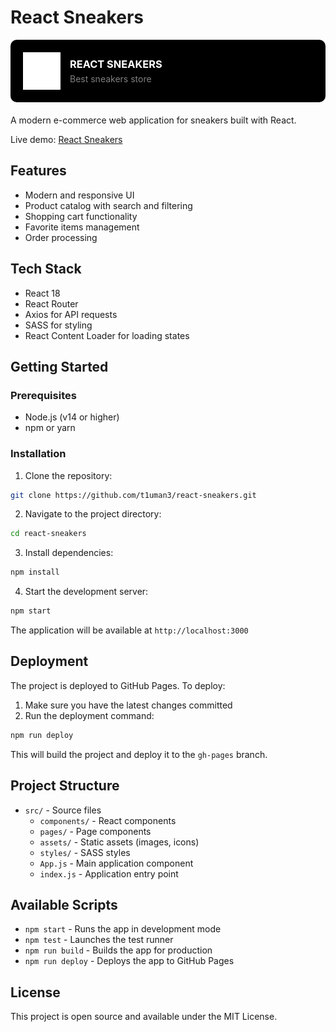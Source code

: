 # React Sneakers

<div style="background-color: #000; padding: 20px; border-radius: 10px; margin-bottom: 20px;">
  <div style="display: flex; align-items: center; gap: 15px;">
    <img width="60" height="60" src="public/img/shoes.png" alt="React Sneakers Logo" style="filter: brightness(0) invert(1);" />
    <div style="color: white;">
      <h3 style="margin: 0; text-transform: uppercase;">React sneakers</h3>
      <p style="margin: 5px 0 0 0; opacity: 0.5;">Best sneakers store</p>
    </div>
  </div>
</div>

A modern e-commerce web application for sneakers built with React.

Live demo: [React Sneakers](https://t1uman3.github.io/react-sneakers/)

## Features

- Modern and responsive UI
- Product catalog with search and filtering
- Shopping cart functionality
- Favorite items management
- Order processing

## Tech Stack

- React 18
- React Router
- Axios for API requests
- SASS for styling
- React Content Loader for loading states

## Getting Started

### Prerequisites

- Node.js (v14 or higher)
- npm or yarn

### Installation

1. Clone the repository:
```bash
git clone https://github.com/t1uman3/react-sneakers.git
```

2. Navigate to the project directory:
```bash
cd react-sneakers
```

3. Install dependencies:
```bash
npm install
```

4. Start the development server:
```bash
npm start
```

The application will be available at `http://localhost:3000`

## Deployment

The project is deployed to GitHub Pages. To deploy:

1. Make sure you have the latest changes committed
2. Run the deployment command:
```bash
npm run deploy
```

This will build the project and deploy it to the `gh-pages` branch.

## Project Structure

- `src/` - Source files
  - `components/` - React components
  - `pages/` - Page components
  - `assets/` - Static assets (images, icons)
  - `styles/` - SASS styles
  - `App.js` - Main application component
  - `index.js` - Application entry point

## Available Scripts

- `npm start` - Runs the app in development mode
- `npm test` - Launches the test runner
- `npm run build` - Builds the app for production
- `npm run deploy` - Deploys the app to GitHub Pages

## License

This project is open source and available under the MIT License.
